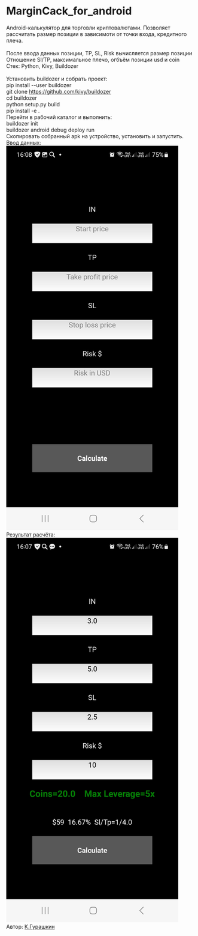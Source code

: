 # MarginCack_for_android</br>

Android-калькулятор для торговли криптовалютами. Позволяет рассчитать размер позиции в зависимоти от точки входа, кредитного плеча.</br></br>
После ввода данных позиции, TP, SL, Risk вычисляется размер позиции Отношение Sl/TP, максимальное плечо, огбъём позиции usd и coin </br>
Стек: Python, Kivy, Buildozer</br></br>
Установить buildozer и собрать проект:</br>
pip install --user buildozer</br>
git clone https://github.com/kivy/buildozer</br>
cd buildozer</br>
python setup.py build</br>
pip install -e .</br>
Перейти в рабочий каталог и выполнить:</br>
buildozer init</br>
buildozer android debug deploy run</br>
Скопировать собранный apk на устройство, установить и запустить.</br>
Ввод данных:</br>
![Ввод данных](https://github.com/CrockoMan/MarginCack_for_android/blob/main/MarginCalck%20by%20DieHard_1.jpg)</br>
Результат расчёта:</br>
![Результат рачсёта](https://github.com/CrockoMan/MarginCack_for_android/blob/main/MarginCalck%20by%20DieHard_2.jpg)</br>
 Автор: [К.Гурашкин](<https://github.com/CrockoMan>)

